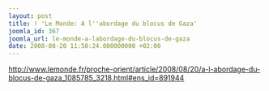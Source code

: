 ```yaml
---
layout: post
title: ! 'Le Monde: A l''abordage du blocus de Gaza'
joomla_id: 367
joomla_url: le-monde-a-labordage-du-blocus-de-gaza
date: 2008-08-20 11:50:24.000000000 +02:00
---
```

<p><a href="http://www.lemonde.fr/proche-orient/article/2008/08/20/a-l-abordage-du-blocus-de-gaza_1085785_3218.html#ens_id=891944">http://www.lemonde.fr/proche-orient/article/2008/08/20/a-l-abordage-du-blocus-de-gaza_1085785_3218.html#ens_id=891944</a></p>
